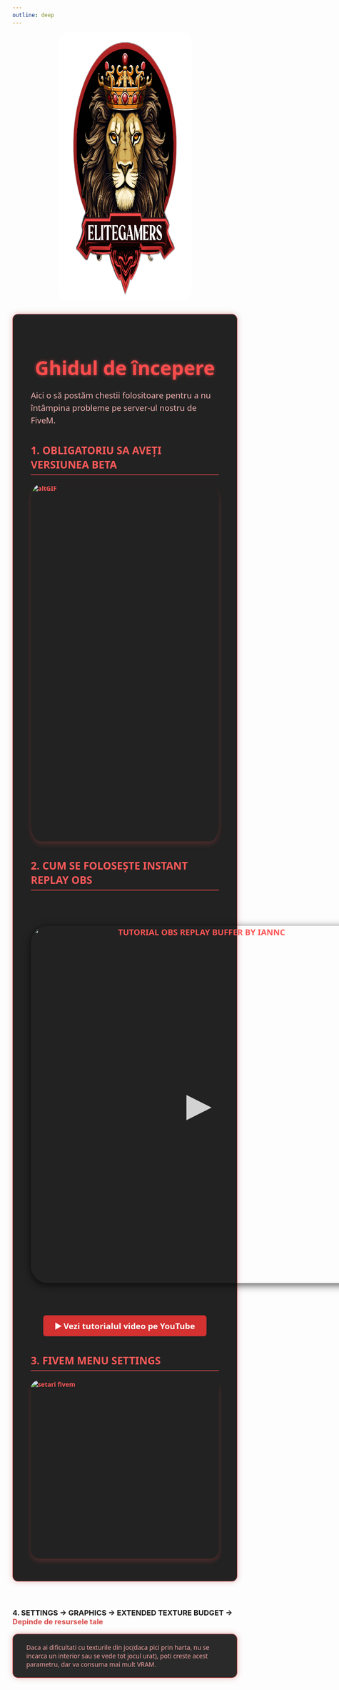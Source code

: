 ```yaml
---
outline: deep
---
```


<img src="../public/elitegamers.png" alt="pozaEG" width="300" height="600" style="display: block; margin: 0 auto 25px; border-radius: 5%;">

<style scoped>
.eg-guide-box {
  max-width: 820px;
  margin: 30px auto 60px;
  padding: 30px 40px;
  background-color: #222222;
  border-radius: 12px;
  border: 1.8px solid #b84141;
  box-shadow: 0 0 14px rgba(184, 65, 65, 0.35);
  font-family: 'Segoe UI', Tahoma, Geneva, Verdana, sans-serif;
  color: #e4a1a1;
}

.eg-guide-box h1 {
  color: #ff4d4d;
  font-weight: 900;
  font-size: 2.7rem;
  margin-bottom: 1rem;
  user-select: none;
  text-align: center;
  text-shadow: 0 0 7px #b84141;
}

.eg-guide-box h3 {
  font-size: 1.45rem;
  font-weight: 700;
  margin-top: 38px;
  margin-bottom: 16px;
  color: #ff5a5a;
  border-bottom: 2px solid #b84141;
  padding-bottom: 6px;
}

.eg-guide-box p {
  font-size: 1.15rem;
  line-height: 1.5;
  margin-bottom: 20px;
  color: #f0b0b0;
}

.eg-guide-box img {
  display: block;
  margin: 20px auto;
  max-width: 100%;
  border-radius: 5%;
  box-shadow: 0 6px 12px rgba(184, 65, 65, 0.3);
  transition: box-shadow 0.25s ease;
  cursor: zoom-in;
}

.eg-guide-box img:hover {
  box-shadow: 0 10px 25px rgba(255, 77, 77, 0.6);
}

.eg-guide-box a {
  color: #ff5555;
  text-decoration: none;
  font-weight: 600;
}

.eg-guide-box a:hover {
  text-decoration: underline;
  color: #ff7a7a;
}

.eg-guide-box .eg-youtube-wrapper {
  text-align: center;
  margin: 40px 0 20px;
  position: relative;
  display: inline-block;
}

.eg-guide-box .eg-youtube-wrapper img {
  border-radius: 5%;
  box-shadow: 0 4px 18px rgba(0, 0, 0, 0.7);
  display: block;
}

.eg-guide-box .eg-youtube-wrapper span.play-button {
  position: absolute;
  top: 50%;
  left: 50%;
  transform: translate(-50%, -50%);
  font-size: 68px;
  color: rgba(255, 255, 255, 0.8);
  pointer-events: none;
  user-select: none;
}

.eg-guide-box .eg-youtube-button {
  display: inline-block;
  background-color: #d43131;
  color: white;
  padding: 10px 26px;
  border-radius: 6px;
  font-weight: 700;
  font-size: 1.15rem;
  margin-top: 12px;
  transition: background-color 0.3s ease;
  user-select: none;
}

.eg-guide-box .eg-youtube-button:hover {
  background-color: #ff4d4d;
  cursor: pointer;
}
</style>

<div class="eg-guide-box">
  <h1>Ghidul de începere</h1>

  <p>Aici o să postăm chestii folositoare pentru a nu întâmpina probleme pe server-ul nostru de FiveM.</p>

  <h3>1. OBLIGATORIU SA AVEȚI VERSIUNEA BETA</h3>
  <a href="/bg/eg.gif" target="_blank">
    <img src="/bg/eg.gif" alt="altGIF" width="750" height="800">
  </a>

  <h3>2. CUM SE FOLOSEȘTE INSTANT REPLAY OBS</h3>

  <p align="center">
    <a href="https://www.youtube.com/watch?v=YsgIFKVQkFs" target="_blank" class="eg-youtube-wrapper" style="position: relative;">
      <img src="https://img.youtube.com/vi/YsgIFKVQkFs/maxresdefault.jpg" alt="TUTORIAL OBS REPLAY BUFFER BY IANNC" width="750" height="800">
      <span class="play-button">&#9654;</span>
    </a>
  </p>

  <p align="center">
    <a href="https://www.youtube.com/watch?v=YsgIFKVQkFs" target="_blank" class="eg-youtube-button">▶️ Vezi tutorialul video pe YouTube</a>
  </p>

  <h3>3. FIVEM MENU SETTINGS</h3>
  <a href="/bg/guide2.png" target="_blank">
    <img src="/bg/guide2.png" alt="setari fivem" width="750" height="400">
  </a>
</div>

<h3>4. SETTINGS -> GRAPHICS -> EXTENDED TEXTURE BUDGET -> <span style="color:#d94a4a;">Depinde de resursele tale</span></h3>

<div class="eg-guide-box" style="padding: 20px 30px; margin-top: 10px; border: 1.5px solid #d94a4a; background-color: #2a2a2a; color: #f1a1a1;">
  Daca ai dificultati cu texturile din joc(daca pici prin harta, nu se incarca un interior sau se vede tot jocul urat), poti creste acest parametru, dar va consuma mai mult VRAM.
</div>
